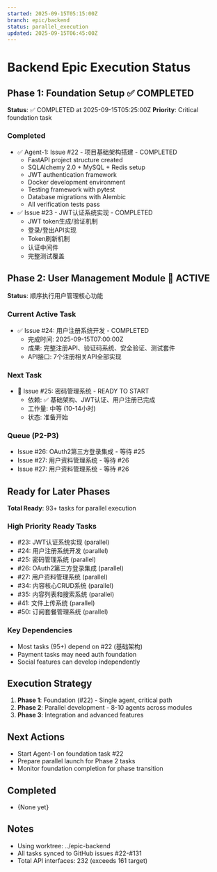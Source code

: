 ```yaml
---
started: 2025-09-15T05:15:00Z
branch: epic/backend
status: parallel_execution
updated: 2025-09-15T06:45:00Z
---
```


# Backend Epic Execution Status

## Phase 1: Foundation Setup ✅ COMPLETED
**Status**: ✅ COMPLETED at 2025-09-15T05:25:00Z
**Priority**: Critical foundation task

### Completed
- ✅ Agent-1: Issue #22 - 项目基础架构搭建 - COMPLETED
  - FastAPI project structure created
  - SQLAlchemy 2.0 + MySQL + Redis setup
  - JWT authentication framework
  - Docker development environment
  - Testing framework with pytest
  - Database migrations with Alembic
  - All verification tests pass
- ✅ Issue #23 - JWT认证系统实现 - COMPLETED
  - JWT token生成/验证机制
  - 登录/登出API实现
  - Token刷新机制
  - 认证中间件
  - 完整测试覆盖

## Phase 2: User Management Module 🚀 ACTIVE
**Status**: 顺序执行用户管理核心功能

### Current Active Task
- ✅ Issue #24: 用户注册系统开发 - COMPLETED
  - 完成时间: 2025-09-15T07:00:00Z
  - 成果: 完整注册API、验证码系统、安全验证、测试套件
  - API接口: 7个注册相关API全部实现

### Next Task
- 🔄 Issue #25: 密码管理系统 - READY TO START
  - 依赖: ✅ 基础架构、JWT认证、用户注册已完成
  - 工作量: 中等 (10-14小时)
  - 状态: 准备开始

### Queue (P2-P3)
- Issue #26: OAuth2第三方登录集成 - 等待 #25
- Issue #27: 用户资料管理系统 - 等待 #26
- Issue #27: 用户资料管理系统 - 等待 #26

## Ready for Later Phases
**Total Ready**: 93+ tasks for parallel execution

### High Priority Ready Tasks
- #23: JWT认证系统实现 (parallel)
- #24: 用户注册系统开发 (parallel)
- #25: 密码管理系统 (parallel)
- #26: OAuth2第三方登录集成 (parallel)
- #27: 用户资料管理系统 (parallel)
- #34: 内容核心CRUD系统 (parallel)
- #35: 内容列表和搜索系统 (parallel)
- #41: 文件上传系统 (parallel)
- #50: 订阅套餐管理系统 (parallel)

### Key Dependencies
- Most tasks (95+) depend on #22 (基础架构)
- Payment tasks may need auth foundation
- Social features can develop independently

## Execution Strategy
1. **Phase 1**: Foundation (#22) - Single agent, critical path
2. **Phase 2**: Parallel development - 8-10 agents across modules
3. **Phase 3**: Integration and advanced features

## Next Actions
- Start Agent-1 on foundation task #22
- Prepare parallel launch for Phase 2 tasks
- Monitor foundation completion for phase transition

## Completed
- {None yet}

## Notes
- Using worktree: ../epic-backend
- All tasks synced to GitHub issues #22-#131
- Total API interfaces: 232 (exceeds 161 target)